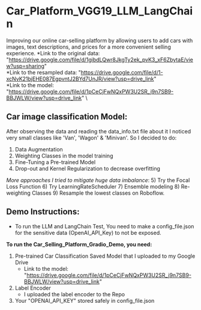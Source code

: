 # Car_Platform_VGG19_LLM_LangChain
Improving our online car-selling platform by allowing users to add cars with images, text descriptions, and prices for a more convenient selling experience.
	*Link to the original data: "https://drive.google.com/file/d/1gibdLQwr8JkgTy2ek_pvK3_xF6ZbytaE/view?usp=sharing" \
	*Link to the resampled data: "https://drive.google.com/file/d/1-xcNvK21bjEHE087EgpvntJ2BYd7UnJR/view?usp=drive_link" \
	*Link to the model: "https://drive.google.com/file/d/1pCeCjFwNQxPW3U2SR_j9n7SB9-BBJWLW/view?usp=drive_link" \


##	Car image classification Model:

After observing the data and reading the data_info.txt file about it I noticed very small classes like 'Van', 'Wagon' & 'Minivan'.
So I decided to do:
1) Data Augmentation
2) Weighting Classes in the model training
3) Fine-Tuning a Pre-trained Model
4) Drop-out and Kernel Regularization to decrease overfitting

*More approaches I tried to mitigate huge data imbalance*:
5) Try the Focal Loss Function
6) Try LearningRateScheduler
7) Ensemble modeling
8) Re-weighting Classes
9) Resample the lowest classes on Roboflow.


##	Demo Instructions:
- To run the LLM and LangChain Test, You need to make a config_file.json for the sensitive data (OpenAI_API_Key) to not be exposed.

**To run the Car_Selling_Platform_Gradio_Demo, you need:**

1) Pre-trained Car Classification Saved Model that I uploaded to my Google Drive
	* Link to the model: "https://drive.google.com/file/d/1pCeCjFwNQxPW3U2SR_j9n7SB9-BBJWLW/view?usp=drive_link"
2) Label Encoder
	* I uploaded the label encoder to the Repo
3) Your "OPENAI_API_KEY" stored safely in config_file.json
